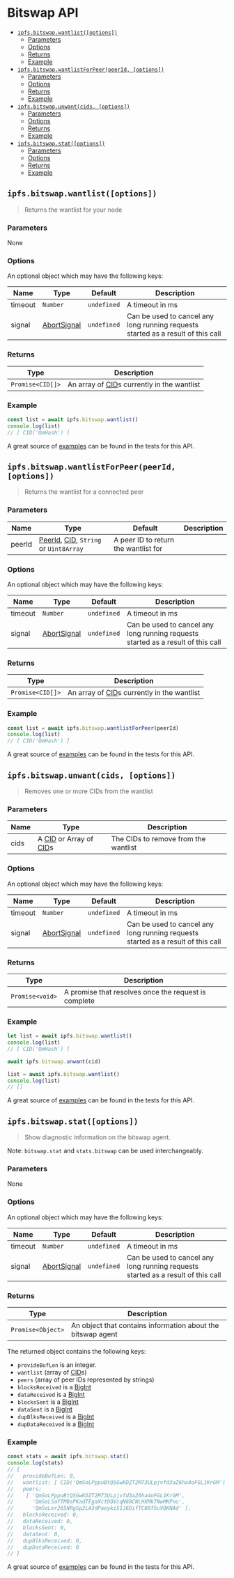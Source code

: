 # Bitswap API <!-- omit in toc -->

- [`ipfs.bitswap.wantlist([options])`](#ipfsbitswapwantlistoptions)
  - [Parameters](#parameters)
  - [Options](#options)
  - [Returns](#returns)
  - [Example](#example)
- [`ipfs.bitswap.wantlistForPeer(peerId, [options])`](#ipfsbitswapwantlistforpeerpeerid-options)
  - [Parameters](#parameters-1)
  - [Options](#options-1)
  - [Returns](#returns-1)
  - [Example](#example-1)
- [`ipfs.bitswap.unwant(cids, [options])`](#ipfsbitswapunwantcids-options)
  - [Parameters](#parameters-2)
  - [Options](#options-2)
  - [Returns](#returns-2)
  - [Example](#example-2)
- [`ipfs.bitswap.stat([options])`](#ipfsbitswapstatoptions)
  - [Parameters](#parameters-3)
  - [Options](#options-3)
  - [Returns](#returns-3)
  - [Example](#example-3)

## `ipfs.bitswap.wantlist([options])`

> Returns the wantlist for your node

### Parameters

None

### Options

An optional object which may have the following keys:

| Name | Type | Default | Description |
| ---- | ---- | ------- | ----------- |
| timeout | `Number` | `undefined` | A timeout in ms |
| signal | [AbortSignal][] | `undefined` | Can be used to cancel any long running requests started as a result of this call |

### Returns

| Type | Description |
| -------- | -------- |
| `Promise<CID[]>` | An array of [CID][]s currently in the wantlist |

### Example

```JavaScript
const list = await ipfs.bitswap.wantlist()
console.log(list)
// [ CID('QmHash') ]
```

A great source of [examples][] can be found in the tests for this API.

## `ipfs.bitswap.wantlistForPeer(peerId, [options])`

> Returns the wantlist for a connected peer

### Parameters

| Name | Type | Default | Description |
| ---- | ---- | ------- | ----------- |
| peerId | [PeerId][], [CID][], `String` or `Uint8Array` | A peer ID to return the wantlist for |

### Options

An optional object which may have the following keys:

| Name | Type | Default | Description |
| ---- | ---- | ------- | ----------- |
| timeout | `Number` | `undefined` | A timeout in ms |
| signal | [AbortSignal][] | `undefined` | Can be used to cancel any long running requests started as a result of this call |

### Returns

| Type | Description |
| -------- | -------- |
| `Promise<CID[]>` | An array of [CID][]s currently in the wantlist |

### Example

```JavaScript
const list = await ipfs.bitswap.wantlistForPeer(peerId)
console.log(list)
// [ CID('QmHash') ]
```

A great source of [examples][] can be found in the tests for this API.

## `ipfs.bitswap.unwant(cids, [options])`

> Removes one or more CIDs from the wantlist

### Parameters

| Name | Type | Description |
| ---- | ---- | ----------- |
| cids | A [CID][] or Array of [CID][]s | The CIDs to remove from the wantlist |

### Options

An optional object which may have the following keys:

| Name | Type | Default | Description |
| ---- | ---- | ------- | ----------- |
| timeout | `Number` | `undefined` | A timeout in ms |
| signal | [AbortSignal][] | `undefined` | Can be used to cancel any long running requests started as a result of this call |

### Returns

| Type | Description |
| -------- | -------- |
| `Promise<void>` | A promise that resolves once the request is complete |

### Example

```JavaScript
let list = await ipfs.bitswap.wantlist()
console.log(list)
// [ CID('QmHash') ]

await ipfs.bitswap.unwant(cid)

list = await ipfs.bitswap.wantlist()
console.log(list)
// []
```

A great source of [examples][] can be found in the tests for this API.

## `ipfs.bitswap.stat([options])`

> Show diagnostic information on the bitswap agent.

Note: `bitswap.stat` and `stats.bitswap` can be used interchangeably.

### Parameters

None

### Options

An optional object which may have the following keys:

| Name | Type | Default | Description |
| ---- | ---- | ------- | ----------- |
| timeout | `Number` | `undefined` | A timeout in ms |
| signal | [AbortSignal][] | `undefined` |  Can be used to cancel any long running requests started as a result of this call |

### Returns

| Type | Description |
| -------- | -------- |
| `Promise<Object>` | An object that contains information about the bitswap agent |

The returned object contains the following keys:

- `provideBufLen` is an integer.
- `wantlist` (array of [CID][cid]s)
- `peers` (array of peer IDs represented by strings)
- `blocksReceived` is a [BigInt][1]
- `dataReceived` is a [BigInt][1]
- `blocksSent` is a [BigInt][1]
- `dataSent` is a [BigInt][1]
- `dupBlksReceived` is a [BigInt][1]
- `dupDataReceived` is a [BigInt][1]

### Example

```JavaScript
const stats = await ipfs.bitswap.stat()
console.log(stats)
// {
//   provideBufLen: 0,
//   wantlist: [ CID('QmSoLPppuBtQSGwKDZT2M73ULpjvfd3aZ6ha4oFGL1KrGM') ],
//   peers:
//    [ 'QmSoLPppuBtQSGwKDZT2M73ULpjvfd3aZ6ha4oFGL1KrGM',
//      'QmSoLSafTMBsPKadTEgaXctDQVcqN88CNLHXMkTNwMKPnu',
//      'QmSoLer265NRgSp2LA3dPaeykiS1J6DifTC88f5uVQKNAd' ],
//   blocksReceived: 0,
//   dataReceived: 0,
//   blocksSent: 0,
//   dataSent: 0,
//   dupBlksReceived: 0,
//   dupDataReceived: 0
// }
```

A great source of [examples][] can be found in the tests for this API.

[1]: https://developer.mozilla.org/en-US/docs/Web/JavaScript/Reference/Global_Objects/BigInt
[examples]: https://github.com/ipfs/js-ipfs/blob/master/packages/interface-ipfs-core/src/bitswap
[cid]: https://www.npmjs.com/package/cids
[peerid]: https://www.npmjs.com/package/peer-id
[AbortSignal]: https://developer.mozilla.org/en-US/docs/Web/API/AbortSignal
